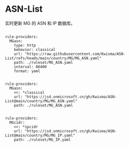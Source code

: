 
# ASN-List

实时更新 MG 的 ASN 和 IP 数据库。

<pre><code class="language-javascript">
rule-providers:
  MGasn:
    type: http
    behavior: classical
    url: "https://raw.githubusercontent.com/Kwisma/ASN-List/refs/heads/main/country/MG/MG_ASN.yaml"
    path: ./ruleset/MG_ASN.yaml
    interval: 86400
    format: yaml
</code></pre>

<pre><code class="language-javascript">
rule-providers:
  MGasn:
    <<: *classical
    url: "https://jsd.onmicrosoft.cn/gh/Kwisma/ASN-List@main/country/MG/MG_ASN.yaml"
    path: ./ruleset/MG_ASN.yaml
</code></pre>

<pre><code class="language-javascript">
rule-providers:
  MGcidr:
    <<: *ipcidr
    url: "https://jsd.onmicrosoft.cn/gh/Kwisma/ASN-List@main/country/MG/MG_IP.yaml"
    path: ./ruleset/MG_IP.yaml
</code></pre>